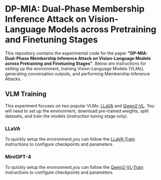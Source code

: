 # DP-MIA: Dual-Phase Membership Inference Attack on Vision-Language Models across Pretraining and Finetuning Stages

This repository contains the experimental code for the paper **"DP-MIA: Dual-Phase Membership Inference Attack on Vision-Language Models across Pretraining and Finetuning Stages"**. Below are instructions for setting up the environment, training Vision-Language Models (VLMs), generating conversation outputs, and performing Membership Inference Attacks.

## VLM Training

This experiment focuses on two popular VLMs: [LLaVA](https://github.com/haotian-liu/LLaVA/tree/v1.0.1) and [Qwen2-VL](https://github.com/QwenLM/Qwen2-VL). You will need to set up the environment, download pre-trained weights, split datasets, and train the models (instruction tuning stage only).

### LLaVA

To quickly setup the environment,you can follow the [LLaVA-Train](https://github.com/haotian-liu/LLaVA/tree/v1.0.1?tab=readme-ov-file#train) instructions to configure checkpoints and parameters.


### MiniGPT-4

To quickly setup the environment,you can follow the [Qwen2-VL-Train](https://github.com/QwenLM/Qwen2.5-VL/blob/main/qwen-vl-finetune/README.md) instructions to configure checkpoints and parameters.
